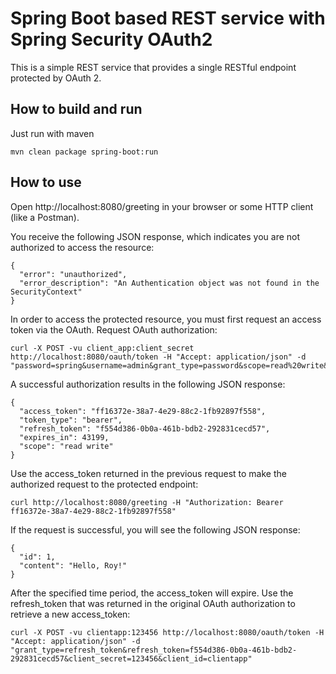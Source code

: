 # Spring Boot based REST service with Spring Security OAuth2

This is a simple REST service that provides a single RESTful endpoint protected by OAuth 2.

## How to build and run

Just run with maven

```
mvn clean package spring-boot:run
```

## How to use

Open http://localhost:8080/greeting in your browser or some HTTP client (like a Postman).

You receive the following JSON response, which indicates you are not authorized to access the resource:

```
{
  "error": "unauthorized",
  "error_description": "An Authentication object was not found in the SecurityContext"
}
```

In order to access the protected resource, you must first request an access token via the OAuth. 
Request OAuth authorization:

```
curl -X POST -vu client_app:client_secret http://localhost:8080/oauth/token -H "Accept: application/json" -d "password=spring&username=admin&grant_type=password&scope=read%20write&client_secret=123456&client_id=clientapp"
```

A successful authorization results in the following JSON response:

```
{
  "access_token": "ff16372e-38a7-4e29-88c2-1fb92897f558",
  "token_type": "bearer",
  "refresh_token": "f554d386-0b0a-461b-bdb2-292831cecd57",
  "expires_in": 43199,
  "scope": "read write"
}
```

Use the access_token returned in the previous request to make the authorized request to the protected endpoint:

```
curl http://localhost:8080/greeting -H "Authorization: Bearer ff16372e-38a7-4e29-88c2-1fb92897f558"
```

If the request is successful, you will see the following JSON response:

```
{
  "id": 1,
  "content": "Hello, Roy!"
}
```

After the specified time period, the access_token will expire. Use the refresh_token that was returned in the original OAuth authorization to retrieve a new access_token:

```
curl -X POST -vu clientapp:123456 http://localhost:8080/oauth/token -H "Accept: application/json" -d "grant_type=refresh_token&refresh_token=f554d386-0b0a-461b-bdb2-292831cecd57&client_secret=123456&client_id=clientapp"
```
